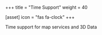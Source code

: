 +++
title = "Time Support"
weight = 40

[asset]
  icon = "fas fa-clock"
+++

Time support for map services and 3D Data
